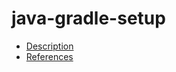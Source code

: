 # java-gradle-setup

- [Description](https://github.com/bakdata/ci-templates/tree/feat/doc/docs/descriptions/actions/java-gradle-setup)
- [References](https://github.com/bakdata/ci-templates/tree/feat/doc/docs/references/actions/java-gradle-setup)
